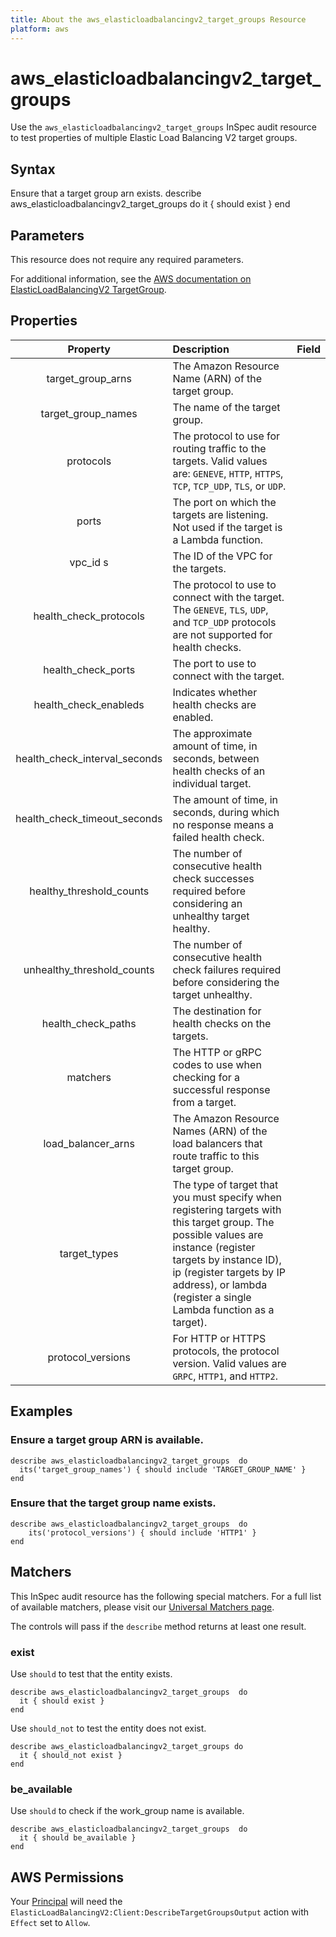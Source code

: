 ```yaml
---
title: About the aws_elasticloadbalancingv2_target_groups Resource
platform: aws
---
```


# aws\_elasticloadbalancingv2\_target\_groups

Use the `aws_elasticloadbalancingv2_target_groups` InSpec audit resource to test properties of multiple Elastic Load Balancing V2 target groups.

## Syntax

Ensure that a target group arn exists.
    describe aws_elasticloadbalancingv2_target_groups  do
      it { should exist }
    end

## Parameters

This resource does not require any required parameters.

For additional information, see the [AWS documentation on ElasticLoadBalancingV2 TargetGroup](https://docs.aws.amazon.com/AWSCloudFormation/latest/UserGuide/aws-resource-elasticloadbalancingv2-targetgroup.html).

## Properties

| Property | Description | Field |
| :---: | :--- | :---: |
| target_group_arns | The Amazon Resource Name (ARN) of the target group. |
| target_group_names | The name of the target group. |
| protocols | The protocol to use for routing traffic to the targets. Valid values are: `GENEVE`, `HTTP`, `HTTPS`, `TCP`, `TCP_UDP`, `TLS`, or `UDP`. |
| ports | The port on which the targets are listening. Not used if the target is a Lambda function. |
| vpc_id s| The ID of the VPC for the targets. |
| health_check_protocols | The protocol to use to connect with the target. The `GENEVE`, `TLS`, `UDP`, and `TCP_UDP` protocols are not supported for health checks. |
| health_check_ports | The port to use to connect with the target. |
| health_check_enableds | Indicates whether health checks are enabled. |
| health_check_interval_seconds | The approximate amount of time, in seconds, between health checks of an individual target. |
| health_check_timeout_seconds | The amount of time, in seconds, during which no response means a failed health check. |
| healthy_threshold_counts | The number of consecutive health check successes required before considering an unhealthy target healthy. |
| unhealthy_threshold_counts | The number of consecutive health check failures required before considering the target unhealthy. |
| health_check_paths | The destination for health checks on the targets. |
| matchers | The HTTP or gRPC codes to use when checking for a successful response from a target. |
| load_balancer_arns | The Amazon Resource Names (ARN) of the load balancers that route traffic to this target group. |
| target_types | The type of target that you must specify when registering targets with this target group. The possible values are instance (register targets by instance ID), ip (register targets by IP address), or lambda (register a single Lambda function as a target). |
| protocol_versions | For HTTP or HTTPS protocols, the protocol version. Valid values are `GRPC`, `HTTP1`, and `HTTP2`. |

## Examples

### Ensure a target group ARN is available.

    describe aws_elasticloadbalancingv2_target_groups  do
      its('target_group_names') { should include 'TARGET_GROUP_NAME' }
    end

### Ensure that the target group name exists.

    describe aws_elasticloadbalancingv2_target_groups  do
        its('protocol_versions') { should include 'HTTP1' }
    end

## Matchers

This InSpec audit resource has the following special matchers. For a full list of available matchers, please visit our [Universal Matchers page](https://www.inspec.io/docs/reference/matchers/).

The controls will pass if the `describe` method returns at least one result.

### exist

Use `should` to test that the entity exists.

    describe aws_elasticloadbalancingv2_target_groups  do
      it { should exist }
    end

Use `should_not` to test the entity does not exist.
      
    describe aws_elasticloadbalancingv2_target_groups do
      it { should_not exist }
    end

### be_available

Use `should` to check if the work_group name is available.

    describe aws_elasticloadbalancingv2_target_groups  do
      it { should be_available }
    end

## AWS Permissions

Your [Principal](https://docs.aws.amazon.com/IAM/latest/UserGuide/intro-structure.html#intro-structure-principal) will need the `ElasticLoadBalancingV2:Client:DescribeTargetGroupsOutput` action with `Effect` set to `Allow`.
